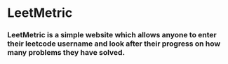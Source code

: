 # LeetMetric

### LeetMetric is a simple website which allows anyone to enter their leetcode username and look after their progress on how many problems they have solved.
